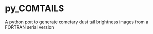# py_COMTAILS
A python port to generate cometary dust tail brightness images from a FORTRAN serial version
